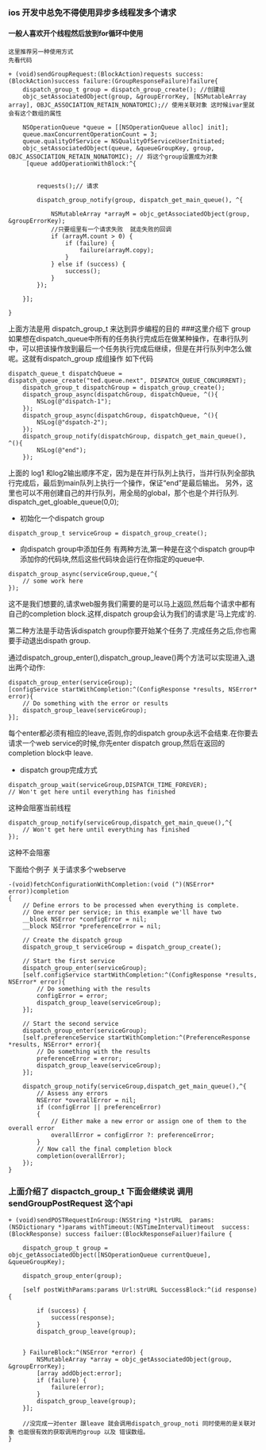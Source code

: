 ### ios 开发中总免不得使用异步多线程发多个请求 
#### 一般人喜欢开个线程然后放到for循环中使用
	这里推荐另一种使用方式
	先看代码
```
+ (void)sendGroupRequest:(BlockAction)requests success:(BlockAction)success failure:(GroupResponseFailure)failure{
    dispatch_group_t group = dispatch_group_create(); //创建组
    objc_setAssociatedObject(group, &groupErrorKey, [NSMutableArray array], OBJC_ASSOCIATION_RETAIN_NONATOMIC);// 使用关联对象 这时候ivar里就会有这个数组的属性

    NSOperationQueue *queue = [[NSOperationQueue alloc] init];
    queue.maxConcurrentOperationCount = 3;
    queue.qualityOfService = NSQualityOfServiceUserInitiated;
    objc_setAssociatedObject(queue, &queueGroupKey, group, OBJC_ASSOCIATION_RETAIN_NONATOMIC); // 将这个group设置成为对象 
     [queue addOperationWithBlock:^{
        

        requests();// 请求 
        
        dispatch_group_notify(group, dispatch_get_main_queue(), ^{
            
            NSMutableArray *arrayM = objc_getAssociatedObject(group, &groupErrorKey);
            //只要组里有一个请求失败  就走失败的回调
            if (arrayM.count > 0) {
                if (failure) {
                    failure(arrayM.copy);
                }
            } else if (success) {
                success();
            }
        });
        
    }];
    
}

```
上面方法是用 dispatch_group_t 来达到异步编程的目的 
###这里介绍下 group 
如果想在dispatch_queue中所有的任务执行完成后在做某种操作，在串行队列中，可以把该操作放到最后一个任务执行完成后继续，但是在并行队列中怎么做呢。这就有dispatch_group 成组操作 如下代码
```
dispatch_queue_t dispatchQueue = dispatch_queue_create("ted.queue.next", DISPATCH_QUEUE_CONCURRENT);
    dispatch_group_t dispatchGroup = dispatch_group_create();
    dispatch_group_async(dispatchGroup, dispatchQueue, ^(){
        NSLog(@"dispatch-1");
    });
    dispatch_group_async(dispatchGroup, dispatchQueue, ^(){
        NSLog(@"dspatch-2");
    });
    dispatch_group_notify(dispatchGroup, dispatch_get_main_queue(), ^(){
        NSLog(@"end");
    });
```
上面的 log1 和log2输出顺序不定，因为是在并行队列上执行，当并行队列全部执行完成后，最后到main队列上执行一个操作，保证“end”是最后输出。 另外，这里也可以不用创建自己的并行队列，用全局的global，那个也是个并行队列. dispatch_get_gloable_queue(0,0);

* 初始化一个dispatch group 
```
dispatch_group_t serviceGroup = dispatch_group_create();
```
* 向dispatch group中添加任务
有两种方法,第一种是在这个dispatch group中添加你的代码块,然后这些代码块会运行在你指定的queue中.
```
dispatch_group_async(serviceGroup,queue,^{
    // some work here
});
```
这不是我们想要的,请求web服务我们需要的是可以马上返回,然后每个请求中都有自己的completion block.这样,dispatch group会认为我们的请求是'马上完成'的.

第二种方法是手动告诉dispatch group你要开始某个任务了.完成任务之后,你也需要手动退出dispath group.

通过dispatch_group_enter(),dispatch_group_leave()两个方法可以实现进入,退出两个动作:

```
dispatch_group_enter(serviceGroup);
[configService startWithCompletion:^(ConfigResponse *results, NSError* error){
    // Do something with the error or results
    dispatch_group_leave(serviceGroup);
}];
```
每个enter都必须有相应的leave,否则,你的dispatch group永远不会结束.在你要去请求一个web service的时候,你先enter dispatch group,然后在返回的completion block中 leave.
* dispatch group完成方式
```
dispatch_group_wait(serviceGroup,DISPATCH_TIME_FOREVER);
// Won't get here until everything has finished
```
这种会阻塞当前线程

```
dispatch_group_notify(serviceGroup,dispatch_get_main_queue(),^{
    // Won't get here until everything has finished
});
```
这种不会阻塞

下面给个例子 关于请求多个webserve
```
-(void)fetchConfigurationWithCompletion:(void (^)(NSError* error))completion
{
    // Define errors to be processed when everything is complete.
    // One error per service; in this example we'll have two 
    __block NSError *configError = nil;
    __block NSError *preferenceError = nil;

    // Create the dispatch group
    dispatch_group_t serviceGroup = dispatch_group_create();

    // Start the first service
    dispatch_group_enter(serviceGroup);
    [self.configService startWithCompletion:^(ConfigResponse *results, NSError* error){
        // Do something with the results
        configError = error;
        dispatch_group_leave(serviceGroup);
    }];

    // Start the second service
    dispatch_group_enter(serviceGroup);
    [self.preferenceService startWithCompletion:^(PreferenceResponse *results, NSError* error){
        // Do something with the results
        preferenceError = error;
        dispatch_group_leave(serviceGroup);
    }];

    dispatch_group_notify(serviceGroup,dispatch_get_main_queue(),^{
        // Assess any errors
        NSError *overallError = nil;
        if (configError || preferenceError)
        {
            // Either make a new error or assign one of them to the overall error
            overallError = configError ?: preferenceError;
        }
        // Now call the final completion block
        completion(overallError);
    });
}
```


### 上面介绍了 dispactch_group_t 下面会继续说 调用sendGroupPostRequest 这个api

```
+ (void)sendPOSTRequestInGroup:(NSString *)strURL  params:(NSDictionary *)params withTimeout:(NSTimeInterval)timeout  success:(BlockResponse) success failuer:(BlockResponseFailuer)failure {
    
    dispatch_group_t group = objc_getAssociatedObject([NSOperationQueue currentQueue], &queueGroupKey);
    
    dispatch_group_enter(group);
    
    [self postWithParams:params Url:strURL SuccessBlock:^(id response) {
        
        if (success) {
            success(response);
        }
        dispatch_group_leave(group);
        
        
    } FailureBlock:^(NSError *error) {
        NSMutableArray *array = objc_getAssociatedObject(group, &groupErrorKey);
        [array addObject:error];
        if (failure) {
            failure(error);
        }
        dispatch_group_leave(group);
    }];
      
    //没完成一对enter 跟leave 就会调用dispatch_group_noti 同时使用的是关联对象 也能很有效的获取调用的group 以及 错误数组。 
}


```
